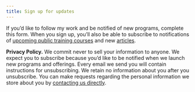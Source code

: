```yaml
---
title: Sign up for updates
---
```


If you’d like to follow my work and be notified of new programs, complete this form. When you sign up, you’ll also be able to subscribe to notifications of [upcoming public training courses](/training/upcoming-public-courses/) and new [articles](/blog/).

**Privacy Policy.** We commit never to sell your information to anyone. We expect you to subscribe because you’d like to be notified when we launch new programs and offerings. Every email we send you will contain instructions for unsubscribing. We retain no information about you after you unsubscribe. You can make requests regarding the personal information we store about you by [contacting us directly](/contact/).
